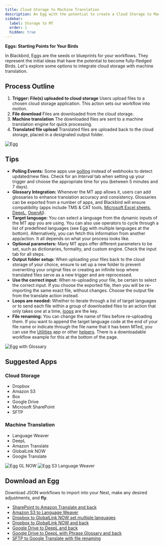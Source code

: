 ```yaml
---
title: Cloud Storage to Machine Translation
description: An Egg with the potential to create a Cloud Storage to Machine Translation and back Bird
sidebar:
  label: Storage to MT
  order: 1
  hidden: true
---
```


**Eggs: Starting Points for Your Birds**

In Blackbird, Eggs are the seeds or blueprints for your workflows. They represent the initial ideas that have the potential to become fully-fledged Birds. Let's explore some options to integrate cloud storage with machine translation.

## Process Outline

1. **Trigger: File(s) uploaded to cloud storage**
Users upload files to a chosen cloud storage application. This action sets our workflow into motion.
2. **File download**
Files are downloaded from the cloud storage.
3. **Machine translation**
The downloaded files are sent to a machine translation engine for quick processing.
4. **Translated file upload**
Translated files are uploaded back to the cloud storage, placed in a designated output folder.

![Egg](../../../assets/docs/eggs/Eggs1.png)

## Tips

- **Polling Events:** Some apps use [polling](https://docs.blackbird.io/concepts/triggers/#polling) instead of webhooks to detect updated/new files. Check for an _Interval_ tab when setting up your trigger and choose the appropriate time for you (between 5 minutes and 7 days).
- **Glossary Integration:** Whenever the MT app allows it, users can add glossaries to enhance translation accuracy and consistency. Glossaries can be exported from a number of apps, and Blackbird will ensure compatibility (apps include TMS & CAT tools, [Microsoft Excel sheets](https://docs.blackbird.io/apps/microsoft-excel/#exporting-glossaries), [DeepL](https://docs.blackbird.io/apps/deepl/#glossaries), [OpenAI](https://docs.blackbird.io/apps/openai/#glossary-extraction)).
- **Target language:** You can select a language from the dynamic inputs of the MT app you are using. You can also use operators to cycle through a list of predefined languages (see Egg with multiple languages at the bottom). Alternatively, you can fetch this information from another app/action. It all depends on what your process looks like.
- **Optional parameters:** Many MT apps offer different parameters to be set, such as dictionaries, formality, and custom engine. Check the input tab for all steps.
- **Output folder setup:** When uploading your files back to the cloud storage of your choice, ensure to set up a new folder to prevent overwriting your original files or creating an infinite loop where translated files serve as a new trigger and are reprocessed.
- **Use the correct input:** When re-uploading your file, be certain to select the correct input. If you choose the exported file, then you will be re-importing the same exact file, without changes. Choose the output file from the translate action instead.
- **Loops are needed:** Whether to iterate through a list of target languages or to send each file within a group of downloaded files to an action that only takes one at a time, [loops](https://docs.blackbird.io/guides/loops/) are the key.
- **File renaming:** You can change the name of files before re-uploading them. If you want to append the target language code at the end of your file name or indicate through the file name that it has been MTed, you can use the [Utilities](https://docs.blackbird.io/apps/utilities/) app or other [helpers](https://docs.blackbird.io/guides/toolbox/). There is a downloadable workflow example for this at the bottom of the page.

![Egg with Glossary](../../../assets/docs/eggs/Eggs1_withGlossary.png)

## Suggested Apps

### Cloud Storage

- Dropbox
- Amazon S3
- Box
- Google Drive
- Microsoft SharePoint
- SFTP

### Machine Translation

- Language Weaver
- DeepL
- Amazon Translate
- GlobalLink NOW
- Google Translate

![Egg GL NOW](../../../assets/docs/eggs/Eggs1_GlobalLinkNow.png)
![Egg S3 Language Weaver](../../../assets/docs/eggs/Eggs1_S3toLanguageWeaver.png)

## Download an Egg

Download JSON workflows to import into your Nest, make any desired adjustments, and **fly**.

- [SharePoint to Amazon Translate and back](../../../public/downloads/Sharepoint_to_Amazon_Translate_and_back.json)  
- [Amazon S3 to Language Weaver](../../../public/downloads/AmazonS3_to_Language_Weaver.json)  
- [Dropbox to GlobalLink NOW set multiple languages](../../../public/downloads/Dropbox_to_GlobalLink_NOW_set_multiple_languages.json)  
- [Dropbox to GlobalLink NOW and back](../../../public/downloads/Dropbox_to_GlobalLink_NOW_and_back.json)  
- [Google Drive to DeepL and back](../../../public/downloads/Google_Drive_to_DeepL_and_back.json)  
- [Google Drive to DeepL with Phrase Glossary and back](../../../public/downloads/Google_Drive_to_DeepL_with_Phrase_Glossary_and_back.json)  
- [SFTP to Google Translate with file renaming](../../../public/downloads/SFTP_to_Google_Translate_with_file_renaming.json)
